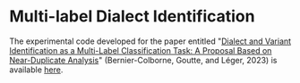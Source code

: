 # Multi-label Dialect Identification

The experimental code developed for the paper entitled "[Dialect and
Variant Identification as a Multi-Label Classification Task: A
Proposal Based on Near-Duplicate
Analysis](https://aclanthology.org/2023.vardial-1.15/)"
(Bernier-Colborne, Goutte, and Léger, 2023) is available
[here](https://github.com/nrc-cnrc/vardial-2023).


